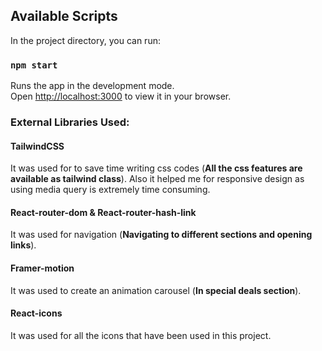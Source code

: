 ## Available Scripts

In the project directory, you can run:

### `npm start`

Runs the app in the development mode.\
Open [http://localhost:3000](http://localhost:3000) to view it in your browser.

### External Libraries Used:

#### TailwindCSS

It was used for to save time writing css codes (**All the css features are available as tailwind class**). Also it helped me for responsive design as using media query is extremely time consuming.

#### React-router-dom & React-router-hash-link

It was used for navigation (**Navigating to different sections and opening links**).

#### Framer-motion

It was used to create an animation carousel (**In special deals section**).

#### React-icons

It was used for all the icons that have been used in this project.
